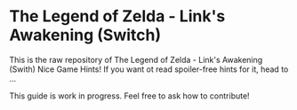 # The Legend of Zelda - Link's Awakening (Switch)
This is the raw repository of The Legend of Zelda - Link's Awakening (Swith) Nice Game Hints! If you want ot read spoiler-free hints for it, head to ...

This guide is work in progress. Feel free to ask how to contribute!

